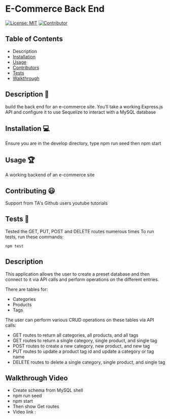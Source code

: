 # E-Commerce Back End

[![License: MIT](https://img.shields.io/badge/License-MIT-yellow.svg)](https://opensource.org/licenses/MIT) [![Contributor](https://img.shields.io/badge/Lora-Lainio-4baaaa.svg)](code_of_conduct.md)

## Table of Contents
* Description
* [Installation](#installation-💻)
* [Usage](#usage-🏆)
* [Contributors](#contributors-😃)
* [Tests](#tests-🧪)
* [Walkthrough](#video-📺)

## Description 📝
build the back end for an e-commerce site. You’ll take a working Express.js API and configure it to use Sequelize to interact with a MySQL database

## Installation 💻
Ensure you are in the develop directory, type npm run seed then npm start

## Usage 🏆
A working backend of an e-commerce site

## Contributing 😃
Support from TA's Github users youtube tutorials

## Tests 🧪
Tested the GET, PUT, POST and DELETE routes numerous times
To run tests, run these commands:
```
npm test
```


## Description

This application allows the user to create a preset database and then connect to it via API calls and perform operations on the different entries.

There are tables for:

- Categories
- Products
- Tags

The user can perform various CRUD operations on these tables via API calls:

- GET routes to return all categories, all products, and all tags
- GET routes to return a single category, single product, and single tag
- POST routes to create a new category, new product, and new tag
- PUT routes to update a product tag id and update a category or tag name
- DELETE routes to delete a single category, single product, and single tag

## Walkthrough Video
- Create schema from MySQL shell
- npm run seed
- npm start
- Then show Get routes
- Video link :
<!-- add video link here -->
